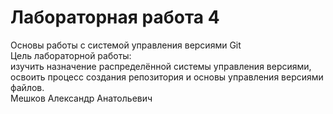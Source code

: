 # Лабораторная работа 4  
Основы работы с системой управления версиями Git  
Цель лабораторной работы:  
изучить назначение распределённой системы управления версиями, освоить процесс создания репозитория и основы  управления версиями файлов.  
Мешков Александр Анатольевич  
